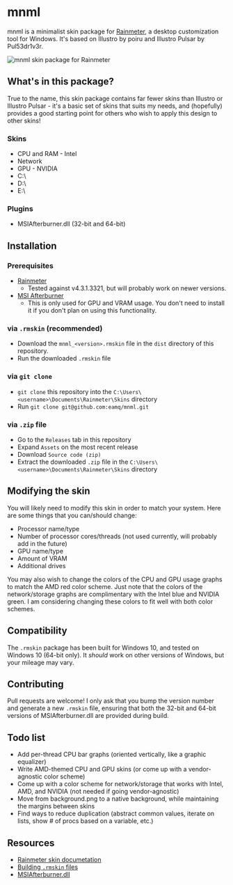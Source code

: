# mnml

mnml is a minimalist skin package for [Rainmeter](https://www.rainmeter.net/), a desktop customization tool for Windows.  It's based on Illustro by poiru and Illustro Pulsar by Pul53dr1v3r.

![mnml skin package for Rainmeter](https://raw.githubusercontent.com/eamq/mnml/master/mnml.png)

## What's in this package?

True to the name, this skin package contains far fewer skins than Illustro or Illustro Pulsar - it's a basic set of skins that suits my needs, and (hopefully) provides a good starting point for others who wish to apply this design to other skins!

### Skins
- CPU and RAM - Intel
- Network
- GPU - NVIDIA
- C:\
- D:\
- E:\

### Plugins
- MSIAfterburner.dll (32-bit and 64-bit)

## Installation

### Prerequisites

- [Rainmeter](https://www.rainmeter.net/)
  - Tested against v4.3.1.3321, but will probably work on newer versions.
- [MSI Afterburner](https://www.msi.com/page/afterburner)
  - This is only used for GPU and VRAM usage.  You don't need to install it if you don't plan on using this functionality.

### via `.rmskin` (recommended)

- Download the `mnml_<version>.rmskin` file in the `dist` directory of this repository.
- Run the downloaded `.rmskin` file

### via `git clone`

- `git clone` this repository into the `C:\Users\<username>\Documents\Rainmeter\Skins` directory
- Run `git clone git@github.com:eamq/mnml.git`

### via `.zip` file

- Go to the `Releases` tab in this repository
- Expand `Assets` on the most recent release
- Download `Source code (zip)`
- Extract the downloaded `.zip` file in the `C:\Users\<username>\Documents\Rainmeter\Skins` directory

## Modifying the skin

You will likely need to modify this skin in order to match your system.  Here are some things that you can/should change:

- Processor name/type
- Number of processor cores/threads (not used currently, will probably add in the future)
- GPU name/type
- Amount of VRAM
- Additional drives

You may also wish to change the colors of the CPU and GPU usage graphs to match the AMD red color scheme.  Just note that the colors of the network/storage graphs are complimentary with the Intel blue and NVIDIA green.  I am considering changing these colors to fit well with both color schemes.

## Compatibility

The `.rmskin` package has been built for Windows 10, and tested on Windows 10 (64-bit only).  It _should_ work on other versions of Windows, but your mileage may vary.

## Contributing

Pull requests are welcome!  I only ask that you bump the version number and generate a new `.rmskin` file, ensuring that both the 32-bit and 64-bit versions of MSIAfterburner.dll are provided during build.

## Todo list

- Add per-thread CPU bar graphs (oriented vertically, like a graphic equalizer)
- Write AMD-themed CPU and GPU skins (or come up with a vendor-agnostic color scheme)
- Come up with a color scheme for network/storage that works with Intel, AMD, and NVIDIA (not needed if going vendor-agnostic)
- Move from background.png to a native background, while maintaining the margins between skins
- Find ways to reduce duplication (abstract common values, iterate on lists, show # of procs based on a variable, etc.)

## Resources
- [Rainmeter skin documetation](https://docs.rainmeter.net/manual/skins/)
- [Building `.rmskin` files](https://docs.rainmeter.net/manual/distributing-skins/)
- [MSIAfterburner.dll](https://forums.guru3d.com/threads/rainmeter-plugin-for-msi-afterburner.319558/)
